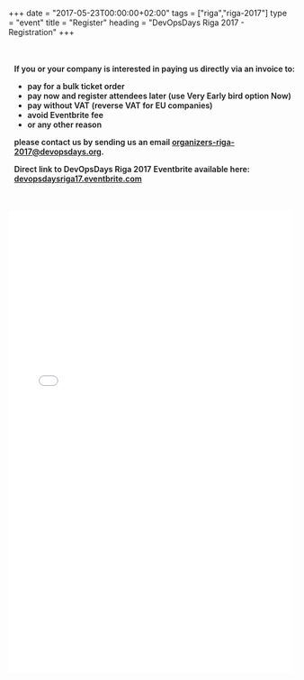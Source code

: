 +++
date = "2017-05-23T00:00:00+02:00"
tags = ["riga","riga-2017"]
type = "event"
title = "Register"
heading = "DevOpsDays Riga 2017 - Registration"
+++

<style type="text/css">
.full_width { width: 100%; text-align: left;}
.info_text 	{ max-width: 1080px; padding: 10px; font-weight: 600; margin: 24px auto;}
</style>

<div class="full_width info_text">
<p>If you or your company is interested in paying us directly via an invoice to:
<ul>
	<li>pay for a bulk ticket order</li>
	<li>pay now and register attendees later (use Very Early bird option Now)</li>
	<li>pay without VAT (reverse VAT for EU companies)</li>
	<li>avoid Eventbrite fee</li>
	<li>or any other reason</li>
</ul>
please contact us by sending us an email <a href="mailto:organizers-riga-2017@devopsdays.org">organizers-riga-2017@devopsdays.org</a>.
</p>
<p>
Direct link to DevOpsDays Riga 2017 Eventbrite available here: <a href="https://devopsdaysriga17.eventbrite.com" target="_blank">devopsdaysriga17.eventbrite.com</a>
</p>
</div>

<div class="full_width">
<iframe src="//eventbrite.com/tickets-external?eid=34950541009&amp;ref=etckt" width="100%" height="820" frameborder="0" marginwidth="5" marginheight="5" scrolling="auto"></iframe>
</div>

